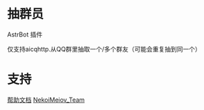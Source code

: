 # 抽群员

AstrBot 插件

仅支持aicqhttp.从QQ群里抽取一个/多个群友（可能会重复抽到同一个）

# 支持

[帮助文档](https://astrbot.app)
[NekoiMeiov_Team](https://github.com/NekoiMeiov)
